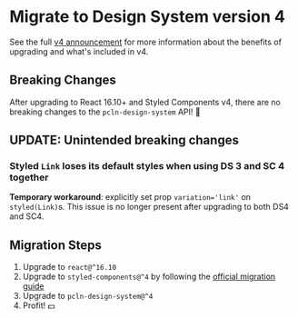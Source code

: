 # Migrate to Design System version 4

See the full [v4 announcement](../ANNOUNCING_V4.md) for more information about the benefits of upgrading and what's included in v4.

## Breaking Changes

After upgrading to React 16.10+ and Styled Components v4, there are no breaking changes to the `pcln-design-system` API! 🎉

## UPDATE: Unintended breaking changes

### Styled `Link` loses its default styles when using DS 3 and SC 4 together

**Temporary workaround**: explicitly set prop `variation='link'` on `styled(Link)`s. This issue is no longer present after upgrading to both DS4 and SC4.

## Migration Steps

1. Upgrade to `react@^16.10`
1. Upgrade to `styled-components@^4` by following the [official migration guide](https://styled-components.com/docs/faqs#what-do-i-need-to-do-to-migrate-to-v4)
1. Upgrade to `pcln-design-system@^4`
1. Profit! 💵
